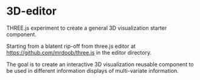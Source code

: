 # 3D-editor
THREE.js experiment to create a general 3D visualization starter component.

Starting from a blatent rip-off from three.js editor at https://github.com/mrdoob/three.js in the editor directory.

The goal is to create an interactive 3D visualization reusable component to be used in different information displays of multi-variate information.
